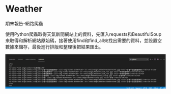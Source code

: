 # Weather

期末報告-網路爬蟲

使用Python爬蟲取得天氣新聞網站上的資料，先匯入requests和BeautifulSoup來取得和解析網站原始碼，接著使用find和find_all來找出需要的資料，並設置空數據來儲存，最後進行排版和整理後把結果匯出。

![image](https://github.com/Jerry45678/Weather/blob/main/python1.png)

